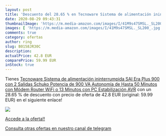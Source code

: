 ```yaml
---
layout: post
title: 'Descuento del 28.65 % en Tecnoware Sistema de alimentación ininte'
date: 2020-08-29 09:43:31
thumbnailImage: 'https://m.media-amazon.com/images/I/41M9s47SMSL._SL200_.jpg'
images: [ 'https://m.media-amazon.com/images/I/41M9s47SMSL._SL200_.jpg' ]
comments: true
category: ofertas
author: ring
slug: B0158JR30C
description:
actualPrice: 42.8 EUR
comparePrice: 59.99 EUR
inStock: true
---
```


Tienes [Tecnoware Sistema de alimentación ininterrumpida SAI Era Plus 900 con 2 Salidas Schuko  Potencia de 900 VA  Autonomía de Hasta 50 Minutos con Módem Router WiFi o 13 Minutos con PC   Estabilización AVR](https://www.amazon.com/dp/B0158JR30C/?tag=redken08-20) con un 28.65 % de descuento con precio de oferta de 42.8 EUR (original: 59.99 EUR) en el siguiente enlace!

[![](https://m.media-amazon.com/images/I/41M9s47SMSL._SL200_.jpg)](https://www.amazon.com/dp/B0158JR30C/?tag=redken08-20)

[Accede a la oferta!!](https://www.amazon.com/dp/B0158JR30C/?tag=redken08-20)

[Consulta otras ofertas en nuestro canal de telegram](https://t.me/s/ofertas25)
